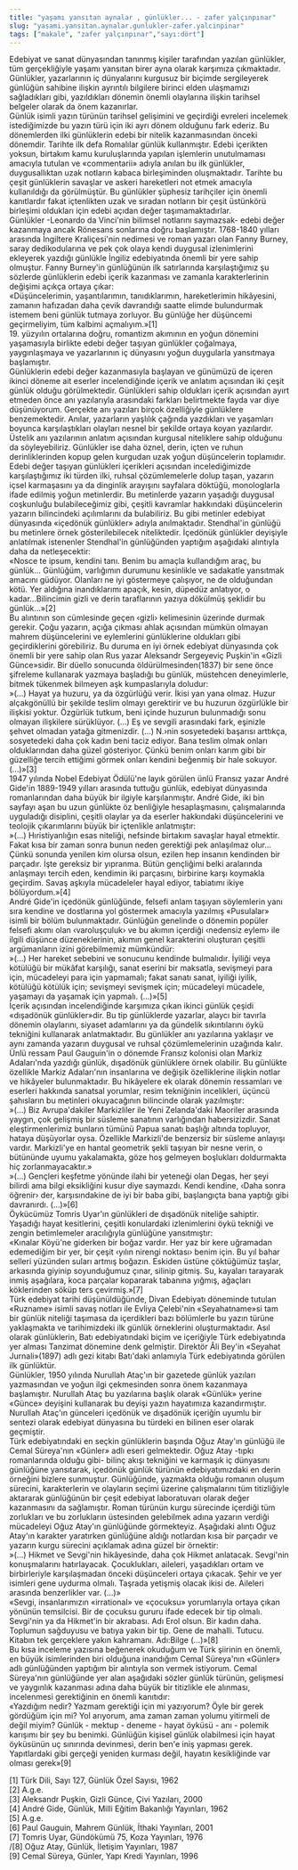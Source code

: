 ```yaml
---
title: "yaşamı yansıtan aynalar , günlükler... - zafer yalçınpınar" 
slug: "yasami.yansitan.aynalar.gunlukler-zafer.yalcinpinar"
tags: ["makale", "zafer yalçınpınar","sayı:dört"]
---
```

Edebiyat ve sanat dünyasından tanınmış kişiler tarafından yazılan
günlükler, tüm gerçekliğiyle yaşamı yansıtan birer ayna olarak karşımıza
çıkmaktadır. Günlükler, yazarlarının iç dünyalarını kurgusuz bir biçimde
sergileyerek günlüğün sahibine ilişkin ayrıntılı bilgilere birinci elden
ulaşmamızı sağladıkları gibi, yazıldıkları dönemin önemli olaylarına
ilişkin tarihsel belgeler olarak da önem kazanırlar.\
Günlük isimli yazın türünün tarihsel gelişimini ve geçirdiği evreleri
incelemek istediğimizde bu yazın türü için iki ayrı dönem olduğunu fark
ederiz. Bu dönemlerden ilki günlüklerin edebi bir nitelik kazanmasından
önceki dönemdir. Tarihte ilk defa Romalılar günlük kullanmıştır. Edebi
içerikten yoksun, birtakım kamu kuruluşlarında yapılan işlemlerin
unutulmaması amacıyla tutulan ve «commentarii» adıyla anılan bu ilk
günlükler, duygusallıktan uzak notların kabaca birleşiminden
oluşmaktadır. Tarihte bu çeşit günlüklerin savaşlar ve askeri
hareketleri not etmek amacıyla kullanıldığı da görülmüştür. Bu günlükler
şüphesiz tarihçiler için önemli kanıtlardır fakat içtenlikten uzak ve
sıradan notların bir çeşit üstünkörü birleşimi oldukları için edebi
açıdan değer taşımamaktadırlar.\
Günlükler -Leonardo da Vinci'nin bilimsel notlarını saymazsak- edebi
değer kazanmaya ancak Rönesans sonlarına doğru başlamıştır. 1768-1840
yılları arasında İngiltere Kraliçesi'nin nedimesi ve roman yazarı olan
Fanny Burney, saray dedikodularına ve pek çok olaya kendi duygusal
izlenimlerini ekleyerek yazdığı günlükle İngiliz edebiyatında önemli bir
yere sahip olmuştur. Fanny Burney'in günlüğünün ilk satırlarında
karşılaştığımız şu sözlerde günlüklerin edebi içerik kazanması ve
zamanla karakterlerinin değişimi açıkça ortaya çıkar:\
«Düşüncelerimin, yaşantılarımın, tanıdıklarımın, hareketlerimin
hikâyesini, zamanın hafızadan daha çevik davrandığı saatte elimde
bulundurmak istemem beni günlük tutmaya zorluyor. Bu günlüğe her
düşüncemi geçirmeliyim, tüm kalbimi açmalıyım.»\[1\]\
19. yüzyılın ortalarına doğru, romantizm akımının en yoğun dönemini
yaşamasıyla birlikte edebi değer taşıyan günlükler çoğalmaya,
yaygınlaşmaya ve yazarlarının iç dünyasını yoğun duygularla yansıtmaya
başlamıştır.\
Günlüklerin edebi değer kazanmasıyla başlayan ve günümüzü de içeren
ikinci döneme ait eserler incelendiğinde içerik ve anlatım açısından iki
çeşit günlük olduğu görülmektedir. Günlükleri sahip oldukları içerik
açısından ayırt etmeden önce anı yazılarıyla arasındaki farkları
belirtmekte fayda var diye düşünüyorum. Gerçekte anı yazıları birçok
özelliğiyle günlüklere benzemektedir. Anılar, yazarların yaşlılık
çağında yazdıkları ve yaşamları boyunca karşılaştıkları olayları nesnel
bir şekilde ortaya koyan yazılardır. Üstelik anı yazılarının anlatım
açısından kurgusal niteliklere sahip olduğunu da söyleyebiliriz.
Günlükler ise daha öznel, derin, içten ve ruhun derinliklerinden kopup
gelen kurgudan uzak yoğun düşüncelerin toplamıdır.\
Edebi değer taşıyan günlükleri içerikleri açısından incelediğimizde
karşılaştığımız iki türden ilki, ruhsal çözümlemelerle dolup taşan,
yazarın içsel karmaşasını ya da dinginlik arayışını sayfalara döktüğü,
monologlarla ifade edilmiş yoğun metinlerdir. Bu metinlerde yazarın
yaşadığı duygusal coşkunluğu bulabileceğimiz gibi, çeşitli kavramlar
hakkındaki düşüncelerin yazarın bilincindeki açılımlarını da
bulabiliriz. Bu gibi metinler edebiyat dünyasında «içedönük günlükler»
adıyla anılmaktadır. Stendhal'in günlüğü bu metinlere örnek
gösterilebilecek niteliktedir. İçedönük günlükler deyişiyle anlatılmak
istenenler Stendhal'in günlüğünden yaptığım aşağıdaki alıntıyla daha da
netleşecektir:\
«Nosce te ipsum, kendini tanı. Benim bu amaçla kullandığım araç, bu
günlük... Günlüğüm, varlığımın durumunu kesinlikle ve sadakatle
yansıtmak amacını güdüyor. Olanları ne iyi göstermeye çalışıyor, ne de
olduğundan kötü. Yer aldığına inandıklarımı apaçık, kesin, düpedüz
anlatıyor, o kadar...Bilincimin gizli ve derin taraflarının yazıya
dökülmüş şeklidir bu günlük...»\[2\]\
Bu alıntının son cümlesinde geçen ‹gizli› kelimesinin üzerinde durmak
gerekir. Çoğu yazarın, açığa çıkması ahlak açısından mümkün olmayan
mahrem düşüncelerini ve eylemlerini günlüklerine oldukları gibi
geçirdiklerini görebiliriz. Bu duruma en iyi örnek edebiyat dünyasında
çok önemli bir yere sahip olan Rus yazar Aleksandr Sergeyeviç Puşkin'in
«Gizli Günce»sidir. Bir düello sonucunda öldürülmesinden(1837) bir sene
önce şifreleme kullanarak yazmaya başladığı bu günlük, müstehcen
deneyimlerle, bitmek tükenmek bilmeyen aşk kumpaslarıyla doludur:\
»(...) Hayat ya huzuru, ya da özgürlüğü verir. İkisi yan yana olmaz.
Huzur alçakgönüllü bir şekilde teslim olmayı gerektirir ve bu huzurun
özgürlükle bir ilişkisi yoktur. Özgürlük tutkum, beni içinde huzurun
bulunmadığı sonu olmayan ilişkilere sürüklüyor. (...) Eş ve sevgili
arasındaki fark, eşinizle şehvet olmadan yatağa gitmenizdir. (...)
N.›nin sosyetedeki başarısı arttıkça, sosyetedeki daha çok kadın beni
taciz ediyor. Bana teslim olmak onları olduklarından daha güzel
gösteriyor. Çünkü benim onları karım gibi bir güzelliğe tercih ettiğimi
görmek onları kendini beğenmiş bir hale sokuyor.
(...)»\[3\]\
1947 yılında Nobel Edebiyat Ödülü'ne layık görülen ünlü Fransız yazar
André Gide'in 1889-1949 yılları arasında tuttuğu günlük, edebiyat
dünyasında romanlarından daha büyük bir ilgiyle karşılanmıştır. André
Gide, iki bin sayfayı aşan bu uzun günlükte öz benliğiyle
hesaplaşmasını, çalışmalarında uyguladığı disiplini, çeşitli olaylar ya
da eserler hakkındaki düşüncelerini ve teolojik çıkarımlarını büyük bir
içtenlikle anlatmıştır:\
»(...) Hıristiyanlığın esas niteliği, nefsinde birtakım savaşlar hayal
etmektir. Fakat kısa bir zaman sonra bunun neden gerektiği pek
anlaşılmaz olur... Çünkü sonunda yenilen kim olursa olsun, ezilen hep
insanın kendinden bir parçadır. İşte gereksiz bir yıpranma. Bütün
gençliğimi belki aralarında anlaşmayı tercih eden, kendimin iki
parçasını, birbirine karşı koymakla geçirdim. Savaş aşkıyla mücadeleler
hayal ediyor, tabiatımı ikiye bölüyordum.»\[4\]\
André Gide'in içedönük günlüğünde, felsefi anlam taşıyan söylemlerin
yanı sıra kendine ve dostlarına yol göstermek amacıyla yazılmış
«Pusulalar» isimli bir bölüm bulunmaktadır. Günlüğün genelinde o dönemin
popüler felsefi akımı olan ‹varoluşçuluk› ve bu akımın içerdiği
‹nedensiz eylem› ile ilgili düşünce düzeneklerinin, akımın genel
karakterini oluşturan çeşitli argümanların izini görebilmemiz
mümkündür:\
»(...) Her hareket sebebini ve sonucunu kendinde bulmalıdır. İyiliği
veya kötülüğü bir mükâfat karşılığı, sanat eserini bir maksatla,
sevişmeyi para için, mücadeleyi para için yapmamalı; fakat sanatı sanat,
iyiliği iyilik, kötülüğü kötülük için; sevişmeyi sevişmek için;
mücadeleyi mücadele, yaşamayı da yaşamak için yapmalı.
(...)»\[5\]\
İçerik açısından incelendiğinde karşımıza çıkan ikinci günlük çeşidi
«dışadönük günlükler»dir. Bu tip günlüklerde yazarlar, alaycı bir
tavırla dönemin olaylarını, siyaset adamlarını ya da gündelik
sıkıntılarını öykü tekniğini kullanarak anlatmaktadır. Bu günlükler anı
yazılarına yaklaşır ve aynı zamanda yazarın duygusal ve ruhsal
çözümlemelerinin uzağında kalır. Ünlü ressam Paul Gauguin'in o dönemde
Fransız kolonisi olan Markiz Adaları'nda yazdığı günlük, dışadönük
günlüklere örnek olabilir. Bu günlükte özellikle Markiz Adaları'nın
insanlarına ve değişik özelliklerine ilişkin notlar ve hikâyeler
bulunmaktadır. Bu hikâyelere ek olarak dönemin ressamları ve eserleri
hakkında sanatsal yorumlar, resim tekniğinin incelikleri, üçüncü
şahısların bu metinleri okuyacağının bilincinde olarak yazılmıştır:\
»(...) Biz Avrupa'dakiler Markizliler ile Yeni Zelanda'daki Maoriler
arasında yaygın, çok gelişmiş bir süsleme sanatının varlığından
habersizizdir. Sanat eleştirmenlerimiz bunların tümünü Papua sanatı
başlığı altında topluyor, hataya düşüyorlar oysa. Özellikle Markizli'de
benzersiz bir süsleme anlayışı vardır. Markizli'ye en hantal geometrik
şekli taşıyan bir nesne verin, o bütününde uyumu yakalamakta, göze hoş
gelmeyen boşlukları doldurmakta hiç zorlanmayacaktır.»\
»(...) Gençleri keşfetme yönünde ilahi bir yeteneği olan Degas, her şeyi
bilirdi ama bilgi eksikliğini kusur diye saymazdı. Kendi kendine, ‹Daha
sonra öğrenir› der, karşısındakine de iyi bir baba gibi, başlangıçta
bana yaptığı gibi davranırdı. (...)»\[6\]\
Öykücümüz Tomris Uyar'ın günlükleri de dışadönük niteliğe sahiptir.
Yaşadığı hayat kesitlerini, çeşitli konulardaki izlenimlerini öykü
tekniği ve zengin betimlemeler aracılığıyla günlüğüne yansıtmıştır:\
«Kınalar Köyü'ne giderken bir boğaz vardır. Her yaz bir kere uğramadan
edemediğim bir yer, bir çeşit ‹yılın nirengi noktası› benim için. Bu yıl
bahar selleri yüzünden suları artmış boğazın. Eskiden üstüne çöktüğümüz
taşlar, arkasında giyinip soyunduğumuz çınar, silinip gitmiş. Su,
kayaları tarayarak inmiş aşağılara, koca parçalar kopararak tabanına
yığmış, ağaçları köklerinden söküp ters çevirmiş.»\[7\]\
Türk edebiyat tarihi düşünüldüğünde, Divan Edebiyatı döneminde tutulan
«Ruzname» isimli savaş notları ile Evliya Çelebi'nin «Seyahatname»si tam
bir günlük niteliği taşımasa da içerdikleri bazı bölümlerle bu yazın
türüne yaklaşmakta ve tarihimizdeki ilk günlük örneklerini
oluşturmaktadır. Asıl olarak günlüklerin, Batı edebiyatındaki biçim ve
içeriğiyle Türk edebiyatında yer alması Tanzimat dönemine denk
gelmiştir. Direktör Âli Bey'in «Seyahat Jurnali»(1897) adlı gezi kitabı
Batı'daki anlamıyla Türk edebiyatında görülen ilk günlüktür.\
Günlükler, 1950 yılında Nurullah Ataç'ın bir gazetede günlük yazıları
yazmasından ve yoğun ilgi çekmesinden sonra önem kazanmaya başlamıştır.
Nurullah Ataç bu yazılarına başlık olarak «Günlük» yerine «Günce»
deyişini kullanarak bu deyişi yazın hayatımıza kazandırmıştır. Nurullah
Ataç'ın günceleri içedönük ve dışadönük içeriğin uyumlu bir sentezi
olarak edebiyat dünyasına bu türdeki en bilinen eser olarak geçmiştir.\
Türk edebiyatındaki en seçkin günlüklerin başında Oğuz Atay'ın günlüğü
ile Cemal Süreya'nın «Günler» adlı eseri gelmektedir. Oğuz Atay -tıpkı
romanlarında olduğu gibi- bilinç akışı tekniğini ve karmaşık iç
dünyasını günlüğüne yansıtarak, içedönük günlük türünün edebiyatımızdaki
en derin örneğini bizlere sunmuştur. Günlüğünde, yazmakta olduğu romanın
oluşum sürecini, karakterlerin ve olayların seçimi üzerine çalışmalarını
tüm titizliğiyle aktararak günlüğünün bir çeşit edebiyat laboratuvarı
olarak değer kazanmasını da sağlamıştır. Roman türünün kurgu sürecinde
içerdiği tüm zorlukları ve bu zorlukların üstesinden gelebilmek adına
yazarın verdiği mücadeleyi Oğuz Atay'ın günlüğünde görmekteyiz.
Aşağıdaki alıntı Oğuz Atay'ın karakter yaratırken günlüğüne aldığı
notlardan kısa bir parçadır ve yazarın kurgu sürecini açıklamak adına
güzel bir örnektir:\
»(...) Hikmet ve Sevgi'nin hikâyesinde, daha çok Hikmet anlatacak.
Sevgi'nin konuşmalarını hatırlayacak. Çocuklukları, aileleri,
yaşadıkları ortam ve birbirleriyle karşılaşmadan önceki düşünceleri
ortaya çıkacak. Şehir ve yer isimleri gene uydurma olmalı. Taşrada
yetişmiş olacak ikisi de. Aileleri arasında benzerlikler var. (...)»\
«Sevgi, insanlarımızın «irrational» ve «çocuksu» yorumlarıyla ortaya
çıkan yönünün temsilcisi. Bir de çocuksu gururu ifade edecek bir tip
olmalı. Sevgi'nin ya da Hikmet'in bir akrabası. Adı Erol olsun. Bir
kadın daha. Toplumun sağduyusu ve batıya yakın bir tip. Gene de mahalli.
Tutucu. Kitabın tek gerçeklere yakın kahramanı. Adı:Bilge
(...)»\[8\]\
Bu kısa inceleme yazısına beğenerek okuduğum ve Türk şiirinin en önemli,
en büyük isimlerinden biri olduğuna inandığım Cemal Süreya'nın «Günler»
adlı günlüğünden yaptığım bir alıntıyla son vermek istiyorum. Cemal
Süreya'nın günlüğünde yer alan aşağıdaki sözler günlük türünün,
gelişmesi ve yaygınlık kazanması adına daha büyük bir titizlikle ele
alınması, incelenmesi gerektiğinin en önemli kanıtıdır:\
«Yazdığım nedir? Yazmam gerektiği için mi yazıyorum? Öyle bir gerek
gördüğüm için mi? Yol arıyorum, ama zaman zaman yolumu yitirmeli de
değil miyim? Günlük - mektup - deneme - hayat öyküsü - anı - polemik
karışımı bir şey bu benimki. Günlüğün kişisel günlük olabilmesi için
hayat öyküsünün uç sınırında devinmesi, derin ben'e iniş yapması gerek.
Yapıtlardaki gibi gerçeği yeniden kurması değil, hayatın kesikliğinde
var olması gerek»\[9\]

\[1] Türk Dili, Sayı 127, Günlük Özel Sayısı, 1962\
\[2] A.g.e.\
\[3] Aleksandr Puşkin, Gizli Günce, Çivi Yazıları, 2000\
\[4] André Gide, Günlük, Milli Eğitim Bakanlığı
Yayınları, 1962\
\[5] A.g.e.\
\[6] Paul Gauguin, Mahrem Günlük, İthaki Yayınları, 2001\
\[7] Tomris Uyar, Gündökümü 75, Koza Yayınları, 1976\
/[8] Oğuz Atay, Günlük, İletişim Yayınları, 1987\
\[9] Cemal Süreya, Günler, Yapı Kredi Yayınları, 1996
